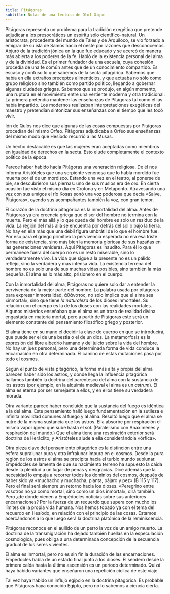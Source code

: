 ```yaml
---
title: Pitágoras
subtitle: Notas de una lectura de Olof Gigon
---
```


Pitágoras representa un problema para la tradición exegética que pretende
adjudicar a los presocráticos un espíritu sólo científico-natural. Un
aristócrata, procedente del mundo de Tales y de Arquíloco, se vio forzado a
emigrar de su isla de Samos hacia el oeste por razones que desconocemos. Abjuró
de la tradición jónica en la que fue educado y se acercó de manera más abierta a
los poderes de la fe. Habló de la existencia personal del alma y de la
divinidad. Es el primer fundador de una escuela, cuya cohesión procedía de una
fe común antes que de un conocimiento compartido. Es escaso y confuso lo que
sabemos de la secta pitagórica. Sabemos que había en ella extraños preceptos
alimenticios, y que actuaba no sólo como grupo religioso sino también como
partido político, llegando a gobernar algunas ciudades griegas. Sabemos que se
produjo, en algún momento, una ruptura en el movimiento entre una vertiente
moderna y otra tradicional. La primera pretendía mantener las enseñanzas de
Pitágoras tal como él las había impartido. Los modernos realizaban
interpretaciones exegéticas del maestro y pretendían sintonizar sus enseñanzas
con el tiempo que les tocó vivir. 

Ión de Quíos nos dice que algunas de las cosas compuestas por Pitágoras
procedían del mismo Orfeo. Pitágoras adjudicaba a Orfeo sus enseñanzas del mismo
modo que Hesíodo recurrió a las Musas.

Un hecho destacable es que las mujeres eran aceptadas como miembros en igualdad
de derechos en la secta. Esto elude completamente el contexto político de la
época. 

Parece haber habido hacia Pitágoras una veneración religiosa. De él nos informa
Aristóteles que una serpiente venenosa que lo había mordido fue muerta por él de
un mordisco. Estando una vez en el teatro, al ponerse de pie, se descubrieron
sus piernas: uno de sus muslos era de oro. En cierta ocasión fue visto el mismo
día en Crotona y en Metaponto. Atravesando una vez con sus amigos el río Kosas
sonó una voz poderosa que decía «Salve, Pitágoras», oyendo sus acompañantes
también la voz, con gran temor.

El corazón de la doctrina pitagórica es la inmortalidad del alma. Antes de
Pitágoras ya era creencia griega que el ser del hombre no termina con la muerte.
Pero el más allá y lo que queda del hombre es solo un residuo de la vida. La
región del más allá se encuentra por detrás del sol o bajo la tierra. No hay en
ella más que una débil figura umbrátil de lo que el hombre fue. Por eso para el
griego primitivo la pervivencia esperada no era esa triste forma de existencia,
sino más bien la memoria gloriosa de sus hazañas en las generaciones venideras.
Aquí Pitágoras es inaudito. Para él lo que permanece fuera del cuerpo no es un
resto miserable, sino lo verdaderamente vivo. La vida que sigue a la presente no
es un pálido reflejo, sino la verdadera y más intensa vida. La existencia
terrena del hombre no es solo una de sus muchas vidas posibles, sino también la
más pequeña. El alma es lo más alto, prisionero en el cuerpo. 

Con la inmortalidad del alma, Pitágoras no quiere solo dar a entender la
pervivencia de la mejor parte del hombre. La palabra usada por pitágoras para
expresar inmortalidad, ἀθἀνατος, no solo implica que el alma sea «inmortal»,
sino que tiene *la naturaleza* de los dioses inmortales. Su relación con el
cuerpo es la de los dioses con las realidades mortales. Algunos misterios
enseñaban que el alma es un trozo de realidad divina engastada en materia
mortal, pero a partir de Pitágoras este será un elemento constante del
pensamiento filosófico griego y posterior. 

El alma tiene en su mano el decidir la clase de cuerpo en que se introducirá,
que puede ser el de una bestia o el de un dios. La metamorfosis es la expresión
del libre albedrío humano y del juicio sobre la vida del hombre. No hay un juez
personal, pero una determinada forma de vida conduce la encarnación en otra
determinada. El camino de estas mutaciones pasa por todo el cosmos.

Según el punto de vista pitagórico, la forma más alta y propia del alma parecen
haber sido los astros, y donde llega la influencia pitagórica hallamos también
la doctrina del parentesco del alma con la sustancia de los astros (por ejemplo,
en la alquimia medieval el alma es un *astrum*). El alma es eterna por ser
semejante a ellos, y en ellos tiene su verdadera morada.

Otra variante parece haber concluido que la sustancia del fuego es idéntica a la
del alma. Este pensamiento halló luego fundamentación en la sutileza e infinita
movilidad comunes al fuego y al alma. Resultó luego que el alma se nutre de la
misma sustancia que los astros. Ella absorbe por respiración el mismo vapor
ígneo que sube hasta el sol. (Paralelismo con Anaxímenes y respiración del
mundo.) Que el alma tiene una respiración exterior será doctrina de Heráclito, y
Aristóteles alude a ella considerándola «órfica».

Otra pieza clave del pensamiento pitagórico es la distinción entre una esfera
supralunar pura y otra infralunar impura en el cosmos. Desde la pura región de
los astros el alma se precipita hacia el turbio mundo sublunar. Empédocles se
lamenta de que su nacimiento terreno ha supuesto la caída desde la plenitud a un
lugar de penas y desgracias. Dice además que la necesidad lo empuja a recorrer
todos los dominios del cosmos, después de haber sido ya «muchacho y muchacha,
planta, pájaro y pez» (B 115 y 117). Pero el final será siempre un retorno hacia
los dioses. «Peregrino entre vosotros no ya como mortal, sino como un dios
inmortal», dirá también. Pero ¿de dónde vienen a Empédocles noticias sobre sus
anteriores encarnaciones? Por la fuerza de un recuerdo que supera con mucho los
límites de la propia vida humana. Nos hemos topado ya con el tema del recuerdo
en Hesíodo, en relación con el principio de las cosas. Estamos acercándonos a lo
que luego será la doctrina platónica de la reminiscencia. 

 Pitágoras reconoce en el aullido de un perro la voz de un amigo muerto. La
 doctrina de la transmigración ha dejado también huellas en la especulación
 cosmológica, pues obliga a una determinada concepción de la secuencia gradual
 de los seres vivientes. 

 El alma es inmortal, pero no es sin fin la duración de las encarnaciones.
 Empédocles habla de un estado final junto a los dioses. El sendero desde la
 primera caída hasta la última ascensión es un período determinado. Quizá haya
 habido variantes que enseñaron una repetición cíclica de este viaje. 

 Tal vez haya habido un influjo egipcio en la doctrina pitagórica. Es probable
 que Pitágoras haya conocido Egipto, pero no lo sabemos a ciencia cierta.	
